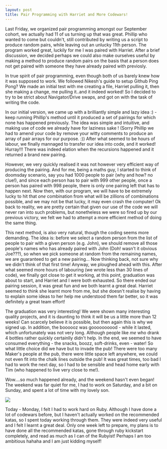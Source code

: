 ```yaml
---
layout: post
title: Pair Programming with Harriet and More Codewars!
---
```


Last Friday, we organized pair programming amongst our September cohort, we actually had 11 of us turning up that was great.  Phillip who wanted to come but couldn't, still contributed by writing us a script to produce random pairs, while leaving out an unlucky 11th person.  The program worked great, luckily for me I was paired with Harriet.  After a brief discussion, we decided perhaps we could also make ourselves useful by making a method to produce random pairs on the basis that a person does not get paired with someone they have already paired with previosly.

In true spirit of pair programming, even though both of us barely knew how it was supposed to work.  We followed Nikesh's guide to setup Github Ping Pong?  We made an initial test with me creating a file, Harriet pulling it, then she making a change, me pulling it..and it indeed worked!  So I decided to try to be strict about Navigator/Drive swaps, and got on with the task of writing the code.

In our initial version, we came up with a brilliantly simple and lazy idea :) - keep running Phillip's method until it produced a set of pairings for which none has happened previously.  The idea was simple and intuitive, and making use of code we already have for laziness sake ! (Sorry Phillip we had to amend your code by remove your witty comments to produce an array of pair arrays for our purpose. :))  After what seemed to be hours of labour, we finally mannaged to transfer our idea into code, and it worked!  Hurray!!!  There was indeed elation when the recursions happened and it returned a brand new pairing.

However, we very quickly realised it was not however very efficient way of producing the pairing.  And for me, being a maths guy, I started to think of doomsday scenario, say you had 1000 people to pair (why and how? no clue!), and since each person has to pair with 999 other people, once a person has paired with 998 people, there is only one pairing left that has to happen next.  Now then, with our program, we will have to be extremely lucky to hit that *one* combination from what will be zillions of combinations possible, and we may not be that lucky, it may even crash the computer!  Ok back to reality, we are pretty certain that given our use of the code we will never ran into such problems, but nonetheless we were so fired up by our previous victory, we felt we had to attempt a more efficient method of doing the same thing. 

This next method, is also very natural, though the coding seems more demanding.  The idea is: before we select a random person from the list of people to pair with a given person (e.g. John), we should remove all those people's names who has already paired with John (Doh! wasn't it obvious Joe???), so when we pick someone at random from the remaining names, we are guaranteed to get a new pairing...  Now thinking back, not sure why we didn't think of that first time!  Anyway, we ploughed ahead with this.  After what seemed more hours of labouring (we wrote less than 30 lines of code), we finally got close to get it working, at this point, graduation was about to start, and Harriet and I were both exhausted.  So there ended our pairing session, it was great fun and we both learnt a great deal.  Harriet seemed to think she learnt more from me, but she doesn't realise by having to explain some ideas to her help me understood them far better, so it was definitely a great team effort!  

The graduation was very interesting!  We were shown many interesting quality projects, and it is daunting to think it will be us a little more than 12 weeks!  Can scarcely believe it is possible, but then again this is why we signed up.  In addition, the boooooz was goooooooood - while it lasted, which unfortunately was not very long.  Although people like _me_ who drank 4 bottles rather quickly certainlly didn't help.  In the end, we seemed to have consumed everything - the snacks, boozz, soft-drinks, even - water!  So what little choice did we have but to invade the pub! There were too many Maker's people at the pub, there were little space left anywhere, we could not even fit into the chalk lines outside the pub!  It was great times, too bad I had to work the next day, so I had to be sensible and head home early with Tim (who happened to live very close to me!).  

Wow....so much happened already, and the weekend hasn't even began!  The weekend was far quiet for me, I had to work on Saturday, and a bit on Sunday, and spent a lot of time with my lovely son.  

![](http://i.imgur.com/Zc6RjI6.jpg)

Today - Monday, I felt I had to work hard on Ruby.  Although I have done a lot of codewars before, but I haven't actually worked on the recommended katas, so I spent today working through them.  They were indeed very useful and I felt I learnt a great deal.  Only one week left to prepare, my plans is to have done all the recommended katas, gone through ruby kickstart completely, and read as much as I can of the Rubyist!  Perhaps I am too ambitious hahaha and I am just kidding myself!








       



